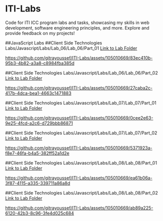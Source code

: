# ITI-Labs
Code for ITI ICC program labs and tasks, showcasing my skills in web development, software engineering principles, and more. Explore and provide feedback on my projects!

##JavaScript Labs
##Client Side Technologies Labs/Javascript/Labs/Lab_06/Lab_06/Part_01
[Link to Lab Folder](https://github.com/gitrayoussef/ITI-Labs/tree/main/Client%20Side%20Technologies%20Labs/Javascript/Labs/Lab_06/Lab_06/Part_01)

https://github.com/gitrayoussef/ITI-Labs/assets/105010669/83ec410b-95b3-4b82-a3a8-c8984fba385d

##Client Side Technologies Labs/Javascript/Labs/Lab_06/Lab_06/Part_02
[Link to Lab Folder](https://github.com/gitrayoussef/ITI-Labs/tree/main/Client%20Side%20Technologies%20Labs/Javascript/Labs/Lab_06/Lab_06/Part_02)

https://github.com/gitrayoussef/ITI-Labs/assets/105010669/27caba2c-417b-4dca-bea1-4663c1471883

##Client Side Technologies Labs/Javascript/Labs/Lab_07/Lab_07/Part_01
[Link to Lab Folder](https://github.com/gitrayoussef/ITI-Labs/tree/main/Client%20Side%20Technologies%20Labs/Javascript/Labs/Lab-07/Lab-07/Part_01)

https://github.com/gitrayoussef/ITI-Labs/assets/105010669/0cee2e63-9e25-4fcd-a2c6-d729bbb86871

##Client Side Technologies Labs/Javascript/Labs/Lab_07/Lab_07/Part_02
[Link to Lab Folder](https://github.com/gitrayoussef/ITI-Labs/tree/main/Client%20Side%20Technologies%20Labs/Javascript/Labs/Lab-07/Lab-07/Part_02)

https://github.com/gitrayoussef/ITI-Labs/assets/105010669/5371923a-f8e7-46fa-b4a5-382ff52a1d2e

##Client Side Technologies Labs/Javascript/Labs/Lab_08/Lab_08/Part_01
[Link to Lab Folder](https://github.com/gitrayoussef/ITI-Labs/tree/main/Client%20Side%20Technologies%20Labs/Javascript/Labs/Lab-08/Lab_08/Part_01)

https://github.com/gitrayoussef/ITI-Labs/assets/105010669/ea61b06a-3f87-4115-a335-339711a86a8d

##Client Side Technologies Labs/Javascript/Labs/Lab_08/Lab_08/Part_02
[Link to Lab Folder](https://github.com/gitrayoussef/ITI-Labs/tree/main/Client%20Side%20Technologies%20Labs/Javascript/Labs/Lab-08/Lab_08/Part_02)

https://github.com/gitrayoussef/ITI-Labs/assets/105010669/ab89a225-6120-42b3-8c96-3fe4d025c684


